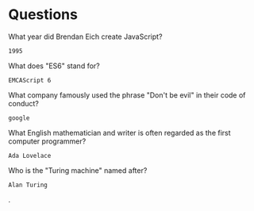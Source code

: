 # Questions

What year did Brendan Eich create JavaScript?

```
1995 
```

What does "ES6" stand for?

```
EMCAScript 6 
```

What company famously used the phrase "Don't be evil" in their code of conduct?

```
google
```

What English mathematician and writer is often regarded as the first computer programmer?

```
Ada Lovelace
```

Who is the "Turing machine" named after?

```
Alan Turing 
```
.